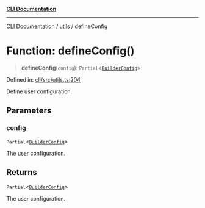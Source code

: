 [**CLI Documentation**](../../README.md)

***

[CLI Documentation](../../README.md) / [utils](../README.md) / defineConfig

# Function: defineConfig()

> **defineConfig**(`config`): `Partial`\<[`BuilderConfig`](../../options/BuilderConfig/interfaces/BuilderConfig.md)\>

Defined in: [cli/src/utils.ts:204](https://github.com/stonemjs/cli/blob/a8ddb59abbd77ddb2870c689c0c7e80297d24c5a/src/utils.ts#L204)

Define user configuration.

## Parameters

### config

`Partial`\<[`BuilderConfig`](../../options/BuilderConfig/interfaces/BuilderConfig.md)\>

The user configuration.

## Returns

`Partial`\<[`BuilderConfig`](../../options/BuilderConfig/interfaces/BuilderConfig.md)\>

The user configuration.
